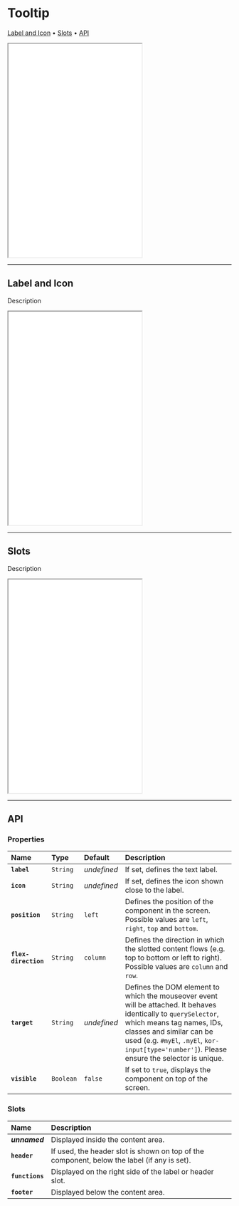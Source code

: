# Tooltip

[Label and Icon](components/tooltip#label-and-icon) • [Slots](components/tooltip#slots) • [API](components/tooltip#api)

<iframe src="./assets/docs/components/tooltip/main.html" height="480px"></iframe>

---

## Label and Icon

Description

<iframe src="./assets/docs/components/tooltip/label-and-icon.html" height="480px"></iframe>

---

## Slots

Description

<iframe src="./assets/docs/components/tooltip/slots.html" height="480px"></iframe>

---

## API

### Properties

| Name | Type | Default | Description |
| :-- | :-- | :-- | :-- |
| **`label`** | `String` | _undefined_ | If set, defines the text label. |
| **`icon`** | `String` | _undefined_ | If set, defines the icon shown close to the label. |
| **`position`** | `String` | `left` | Defines the position of the component in the screen. Possible values are `left`, `right`, `top` and `bottom`. |
| **`flex-direction`** | `String` | `column` | Defines the direction in which the slotted content flows (e.g. top to bottom or left to right). Possible values are `column` and `row`. |
| **`target`** | `String` | _undefined_ | Defines the DOM element to which the mouseover event will be attached. It behaves identically to `querySelector`, which means tag names, IDs, classes and similar can be used (e.g. `#myEl`, `.myEl`, `kor-input[type='number']`). Please ensure the selector is unique. |
| **`visible`** | `Boolean` | `false` | If set to `true`, displays the component on top of the screen. |

### Slots

| Name | Description |
| :-- | :-- |
| **_unnamed_** | Displayed inside the content area. |
| **`header`** | If used, the header slot is shown on top of the component, below the label (if any is set). |
| **`functions`** | Displayed on the right side of the label or header slot. |
| **`footer`** | Displayed below the content area. |